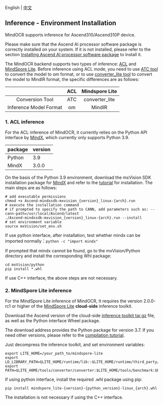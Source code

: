 English | [中文](../../cn/inference/environment.md)

## Inference - Environment Installation

MindOCR supports inference for Ascend310/Ascend310P device.

Please make sure that the Ascend AI processor software package is correctly installed on your system. If it is not
installed, please refer to the section
[Installing Ascend AI processor software package](https://www.mindspore.cn/install/en#installing-ascend-ai-processor-software-package)
to install it.

The MindOCR backend supports two types of inference:
[ACL](https://www.hiascend.com/document/detail/zh/canncommercial/63RC1/inferapplicationdev/aclcppdevg/aclcppdevg_000004.html)
and [MindSpore Lite](https://www.mindspore.cn/lite/docs/zh-CN/master/index.html). Before inference using ACL mode, you need to use [ATC tool](https://www.hiascend.com/document/detail/zh/canncommercial/63RC1/inferapplicationdev/atctool/atctool_000001.html) to convert the model to om format, or to use [converter_lite tool](https://www.mindspore.cn/lite/docs/zh-CN/master/use/cloud_infer/converter_tool.html) to convert the model to MindIR format, the specific differences are as follows:

|        |       ACL        |    Mindspore Lite  |
|:------:|:----------------:|:------------------:|
|  Conversion Tool  |       ATC        |    converter_lite  |
| Inference Model Format |        om        |        MindIR      |

### 1. ACL inference

For the ACL inference of MindOCR, it currently relies on the Python API interface by
[MindX](https://www.hiascend.com/software/Mindx-sdk), which currently only supports Python 3.9.

| package | version |
|:--------|:--------|
| Python  | 3.9     |
| MindX   | 3.0.0   |

On the basis of the Python 3.9 environment, download the mxVision SDK installation package for
[MindX](https://www.hiascend.com/zh/software/mindx-sdk/commercial) and refer to the
[tutorial](https://www.hiascend.com/document/detail/zh/mind-sdk/300/quickstart/visionquickstart/visionquickstart_0003.html)
for installation. The main steps are as follows:

```shell
# add executable permissions
chmod +x Ascend-mindxsdk-mxvision_{version}_linux-{arch}.run
# execute the installation command
# if prompted to specify the path to CANN, add parameters such as: --cann-path=/usr/local/Ascend/latest
./Ascend-mindxsdk-mxvision_{version}_linux-{arch}.run --install
# set environment variable
source mxVision/set_env.sh
```

If use python interface, after installation, test whether mindx can be imported normally：`python -c "import mindx"`

If prompted that mindx cannot be found, go to the mxVision/Python directory and install the corresponding Whl package:

```
cd mxVision/python
pip install *.whl
```
If use C++ interface, the above steps are not necessary.

### 2. MindSpore Lite inference

For the MindSpore Lite inference of MindOCR, It requires the version 2.0.0-rc1 or higher of the
[MindSpore Lite](https://www.mindspore.cn/lite/docs/zh-CN/master/index.html) **cloud-side** inference toolkit.

Download the Ascend version of the cloud-side
[inference toolkit tar.gz](https://www.mindspore.cn/lite/docs/zh-CN/master/use/downloads.html) file, as well as the Python interface Wheel package.

The download address provides the Python package for version 3.7. If you need other versions, please refer to the
[compilation tutorial]().

Just decompress the inference toolkit, and set environment variables:

```shell
export LITE_HOME=/your_path_to/mindspore-lite
export LD_LIBRARY_PATH=$LITE_HOME/runtime/lib::$LITE_HOME/runtime/third_party/dnnl:$LITE_HOME/tools/converter/lib:$LD_LIBRARY_PATH
export PATH=$LITE_HOME/tools/converter/converter:$LITE_HOME/tools/benchmark:$PATH
```

If using python interface, install the required .whl package using pip:

```shell
pip install mindspore_lite-{version}-{python_version}-linux_{arch}.whl
```
The installation is not necessary if using the C++ interface.
